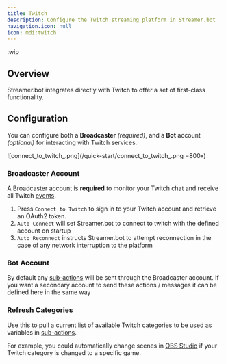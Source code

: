 ```yaml
---
title: Twitch
description: Configure the Twitch streaming platform in Streamer.bot
navigation.icon: null
icon: mdi:twitch
---
```


:wip

## Overview
Streamer.bot integrates directly with Twitch to offer a set of first-class functionality.

## Configuration
You can configure both a **Broadcaster** *(required)*, and a **Bot** account *(optional)* for interacting with Twitch services.

![connect_to_twitch_.png](/quick-start/connect_to_twitch_.png =800x)

### Broadcaster Account
A Broadcaster account is **required** to monitor your Twitch chat and receive all Twitch [events](/Platforms/Twitch/Events).

1. Press `Connect to Twitch` to sign in to your Twitch account and retrieve an OAuth2 token.
2. `Auto Connect` will set Streamer.bot to connect to twitch with the defined account on startup
3. `Auto Reconnect` instructs Streamer.bot to attempt reconnection in the case of any network interruption to the platform


### Bot Account
By default any [sub-actions](/Sub-Actions#main) will be sent through the Broadcaster account. If you want a secondary account to send these actions / messages it can be defined here in the same way


### Refresh Categories
Use this to pull a current list of available Twitch categories to be used as variables in [sub-actions](/Sub-Actions).

For example, you could automatically change scenes in [OBS Studio](/Broadcasters/OBS) if your Twitch category is changed to a specific game.